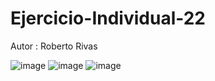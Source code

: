 # Ejercicio-Individual-22

Autor : Roberto Rivas

![image](https://github.com/RobertoRivasL/Ejercicio-Individual-22/assets/131497718/65ae6355-ebf3-482a-ae54-a1df752224c9)
![image](https://github.com/RobertoRivasL/Ejercicio-Individual-22/assets/131497718/3fcfb9a0-60a8-406c-9e77-649d1cd439d4)
![image](https://github.com/RobertoRivasL/Ejercicio-Individual-22/assets/131497718/93af85ba-dcb1-48a5-aae2-93cfd869a3ab)
